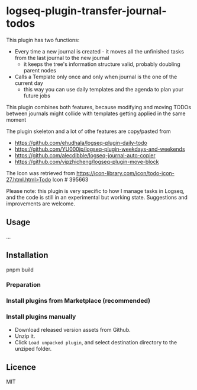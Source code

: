 # logseq-plugin-transfer-journal-todos

This plugin has two functions:
* Every time a new journal is created - it moves all the unfinished tasks from the last journal to the new journal
  * it keeps the tree's information structure valid, probably doubling parent nodes
* Calls a Template only once and only when journal is the one of the current day
  * this way you can use daily templates and the agenda to plan your future jobs
  
This plugin combines both features, because modifying and moving TODOs between journals might collide with templates getting applied in the same moment

The plugin skeleton and a lot of othe features are copy/pasted from
  * https://github.com/ehudhala/logseq-plugin-daily-todo
  * https://github.com/YU000jp/logseq-plugin-weekdays-and-weekends
  * https://github.com/alecdibble/logseq-journal-auto-copier
  * https://github.com/vipzhicheng/logseq-plugin-move-block

The Icon was retrieved from https://icon-library.com/icon/todo-icon-27.html.html>Todo Icon # 395663
  
Please note: this plugin is very specific to how I manage tasks in Logseq, and the code is still in an experimental but working state.
Suggestions and improvements are welcome.

## Usage

...

## Installation

pnpm build

### Preparation

### Install plugins from Marketplace (recommended)

### Install plugins manually

* Download released version assets from Github.
* Unzip it.
* Click `Load unpacked plugin`, and select destination directory to the unziped folder.

## Licence
MIT
